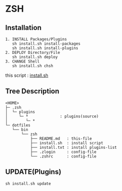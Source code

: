 # ZSH

## Installation

    1. INSTALL Packages/Plugins
       sh install.sh install-packages
       sh install.sh install-plugins
    2. DEPLOY Directory/File
       sh install.sh deploy
    3. CHANGE Shell
       sh install.sh chsh

this script : [install.sh](https://github.com/ghsable/dotfiles/blob/master/bin/zsh/install.sh)

## Tree Description

    <HOME>
    ├─ .zsh
    │  └─ plugins
    │     └─ *              : plugins(source)
    │        └─ *
    └─ dotfiles
       └── bin
           └── zsh
               ├── README.md   : this-file
               ├── install.sh  : install script
               ├── install.txt : install plugins-list
               ├── .zlogin     : config-file
               └── .zshrc      : config-file

## UPDATE(Plugins)

    sh install.sh update

